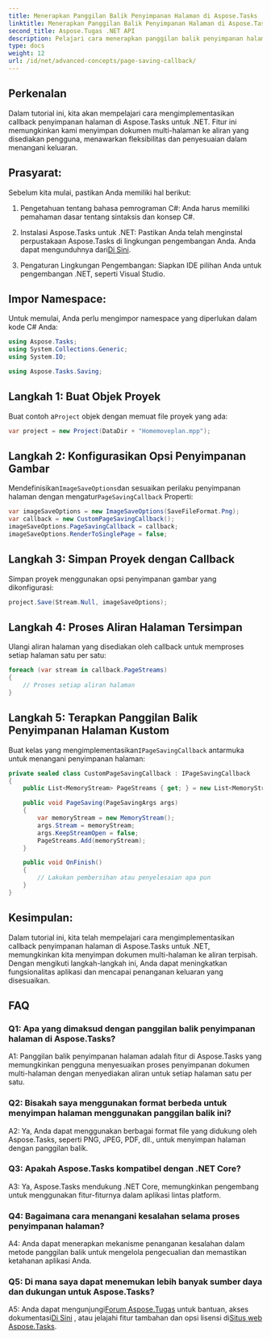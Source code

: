 ```yaml
---
title: Menerapkan Panggilan Balik Penyimpanan Halaman di Aspose.Tasks
linktitle: Menerapkan Panggilan Balik Penyimpanan Halaman di Aspose.Tasks
second_title: Aspose.Tugas .NET API
description: Pelajari cara menerapkan panggilan balik penyimpanan halaman di Aspose.Tasks untuk .NET, yang memungkinkan penanganan aliran keluaran dokumen multi-halaman yang disesuaikan.
type: docs
weight: 12
url: /id/net/advanced-concepts/page-saving-callback/
---
```

## Perkenalan

Dalam tutorial ini, kita akan mempelajari cara mengimplementasikan callback penyimpanan halaman di Aspose.Tasks untuk .NET. Fitur ini memungkinkan kami menyimpan dokumen multi-halaman ke aliran yang disediakan pengguna, menawarkan fleksibilitas dan penyesuaian dalam menangani keluaran.

## Prasyarat:

Sebelum kita mulai, pastikan Anda memiliki hal berikut:

1. Pengetahuan tentang bahasa pemrograman C#: Anda harus memiliki pemahaman dasar tentang sintaksis dan konsep C#.
   
2.  Instalasi Aspose.Tasks untuk .NET: Pastikan Anda telah menginstal perpustakaan Aspose.Tasks di lingkungan pengembangan Anda. Anda dapat mengunduhnya dari[Di Sini](https://releases.aspose.com/tasks/net/).

3. Pengaturan Lingkungan Pengembangan: Siapkan IDE pilihan Anda untuk pengembangan .NET, seperti Visual Studio.

## Impor Namespace:

Untuk memulai, Anda perlu mengimpor namespace yang diperlukan dalam kode C# Anda:

```csharp
using Aspose.Tasks;
using System.Collections.Generic;
using System.IO;

using Aspose.Tasks.Saving;

```

## Langkah 1: Buat Objek Proyek

 Buat contoh a`Project` objek dengan memuat file proyek yang ada:

```csharp
var project = new Project(DataDir + "Homemoveplan.mpp");
```

## Langkah 2: Konfigurasikan Opsi Penyimpanan Gambar

 Mendefinisikan`ImageSaveOptions`dan sesuaikan perilaku penyimpanan halaman dengan mengatur`PageSavingCallback` Properti:

```csharp
var imageSaveOptions = new ImageSaveOptions(SaveFileFormat.Png);
var callback = new CustomPageSavingCallback();
imageSaveOptions.PageSavingCallback = callback;
imageSaveOptions.RenderToSinglePage = false;
```

## Langkah 3: Simpan Proyek dengan Callback

Simpan proyek menggunakan opsi penyimpanan gambar yang dikonfigurasi:

```csharp
project.Save(Stream.Null, imageSaveOptions);
```

## Langkah 4: Proses Aliran Halaman Tersimpan

Ulangi aliran halaman yang disediakan oleh callback untuk memproses setiap halaman satu per satu:

```csharp
foreach (var stream in callback.PageStreams)
{
    // Proses setiap aliran halaman
}
```

## Langkah 5: Terapkan Panggilan Balik Penyimpanan Halaman Kustom

 Buat kelas yang mengimplementasikan`IPageSavingCallback` antarmuka untuk menangani penyimpanan halaman:

```csharp
private sealed class CustomPageSavingCallback : IPageSavingCallback
{
    public List<MemoryStream> PageStreams { get; } = new List<MemoryStream>();

    public void PageSaving(PageSavingArgs args)
    {
        var memoryStream = new MemoryStream();
        args.Stream = memoryStream;
        args.KeepStreamOpen = false;
        PageStreams.Add(memoryStream);
    }

    public void OnFinish()
    {
        // Lakukan pembersihan atau penyelesaian apa pun
    }
}
```

## Kesimpulan:

Dalam tutorial ini, kita telah mempelajari cara mengimplementasikan callback penyimpanan halaman di Aspose.Tasks untuk .NET, memungkinkan kita menyimpan dokumen multi-halaman ke aliran terpisah. Dengan mengikuti langkah-langkah ini, Anda dapat meningkatkan fungsionalitas aplikasi dan mencapai penanganan keluaran yang disesuaikan.

## FAQ

### Q1: Apa yang dimaksud dengan panggilan balik penyimpanan halaman di Aspose.Tasks?

A1: Panggilan balik penyimpanan halaman adalah fitur di Aspose.Tasks yang memungkinkan pengguna menyesuaikan proses penyimpanan dokumen multi-halaman dengan menyediakan aliran untuk setiap halaman satu per satu.

### Q2: Bisakah saya menggunakan format berbeda untuk menyimpan halaman menggunakan panggilan balik ini?

A2: Ya, Anda dapat menggunakan berbagai format file yang didukung oleh Aspose.Tasks, seperti PNG, JPEG, PDF, dll., untuk menyimpan halaman dengan panggilan balik.

### Q3: Apakah Aspose.Tasks kompatibel dengan .NET Core?

A3: Ya, Aspose.Tasks mendukung .NET Core, memungkinkan pengembang untuk menggunakan fitur-fiturnya dalam aplikasi lintas platform.

### Q4: Bagaimana cara menangani kesalahan selama proses penyimpanan halaman?

A4: Anda dapat menerapkan mekanisme penanganan kesalahan dalam metode panggilan balik untuk mengelola pengecualian dan memastikan ketahanan aplikasi Anda.

### Q5: Di mana saya dapat menemukan lebih banyak sumber daya dan dukungan untuk Aspose.Tasks?

 A5: Anda dapat mengunjungi[Forum Aspose.Tugas](https://forum.aspose.com/c/tasks/15) untuk bantuan, akses dokumentasi[Di Sini](https://reference.aspose.com/tasks/net/) , atau jelajahi fitur tambahan dan opsi lisensi di[Situs web Aspose.Tasks](https://purchase.aspose.com/buy).